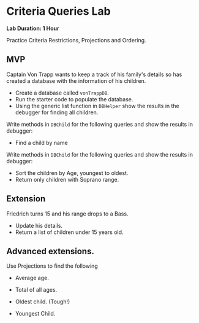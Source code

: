 # Criteria Queries Lab

**Lab Duration: 1 Hour**

Practice Criteria Restrictions, Projections and Ordering.

## MVP

Captain Von Trapp wants to keep a track of his family's details so has created a database with the information of his children.

- Create a database called `vonTrappDB`.
- Run the starter code to populate the database.
- Using the generic list function in `DBHelper` show the results in the debugger for finding all children.

Write methods in `DBChild` for the following queries and show the results in debugger:

- Find a child by name

Write methods in `DBChild` for the following queries and show the results in debugger:

- Sort the children by Age, youngest to oldest.
- Return only children with Soprano range.

## Extension

Friedrich turns 15 and his range drops to a Bass.

- Update his details.
- Return a list of children under 15 years old.

## Advanced extensions.

Use Projections to find the following

- Average age.

- Total of all ages.

- Oldest child. (Tough!)

- Youngest Child.
